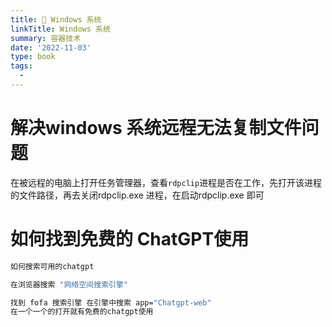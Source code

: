 ```yaml
---
title: 🤖 Windows 系统
linkTitle: Windows 系统
summary: 容器技术
date: '2022-11-03'
type: book
tags:
  - 
---
```


# 解决windows 系统远程无法复制文件问题

在被远程的电脑上打开任务管理器，查看`rdpclip`进程是否在工作，先打开该进程的文件路径，再去关闭rdpclip.exe 进程，在启动rdpclip.exe  即可

# 如何找到免费的 ChatGPT使用
```bash
如何搜索可用的chatgpt

在浏览器搜索 "网络空间搜索引擎"

找到 fofa 搜索引擎 在引擎中搜索 app="Chatgpt-web"
在一个一个的打开就有免费的chatgpt使用
```
